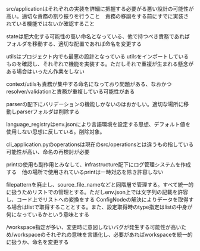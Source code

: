 src/applicationはそれぞれの実装を詳細に把握する必要がる悪い設計の可能性が高い。適切な責務の割り振りを行うこと　責務の移譲をする前にすでに実装されている機能ではないか確認すること

stateは肥大化する可能性の高い命名となっている、他で持つべき責務であればフォルダを移動する、適切な配置であれば命名を変更する

utilsはプロジェクト内でも最悪の設計となっている
utilsをインポートしているものを確認し、それぞれで機能を実装する。ただしそれで重複が生まれる懸念がある場合はいったん作業をしない

context/utilsも責務が集中する命名になっており問題がある、なおかつresolver/validationと責務が重複している可能性がある

parserの配下にバリデーションの機能しかないのはおかしい。適切な場所に移動しparserフォルダは削除する

language_registryはenv.jsonにより言語環境を設定する思想、デフォルト値を使用しない思想に反している。削除対象。

cli_application.pyのoperationsは現在のsrc/operationsとは違うもの指している可能性が高い、命名の再検討が必要


printの使用も副作用とみなして、infrastructure配下にログ管理システムを作成する　他の場所で使用されているprintは一時対応を除き許容しない


filepatternを廃止し、source_file_nameなどと同階層で管理する。すべて統一的に扱うためリストでの管理とする。ただしenv.json上では文字列の記載を許容し、コード上でリストへの変換をする
ConfigNodeの解決によりデータを取得する場合はlistで取得することとする。また、設定取得時のtype指定はlistの中身が何になっているかという意味とする

/workspace指定が多い、変更時に意図しないバグが発生する可能性が高いため/workspaceのそれぞれの意味を言語化し、必要があればworkspaceを統一的に扱うか、命名を変更する